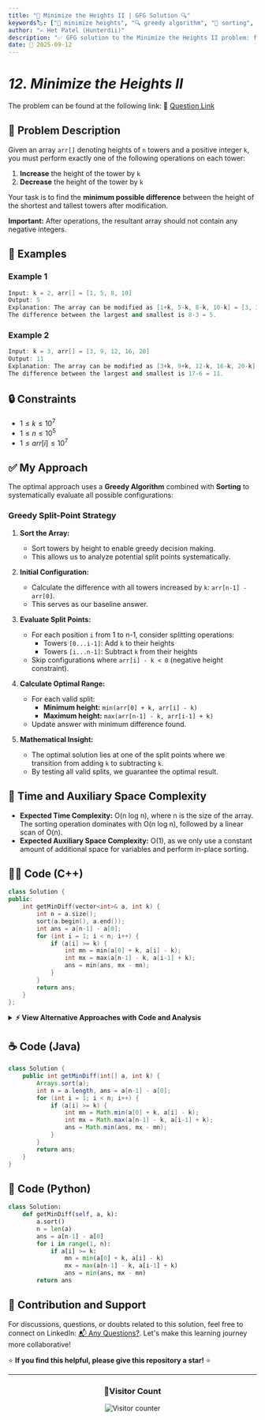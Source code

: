 ```yaml
---
title: "🔢 Minimize the Heights II | GFG Solution 🔍"
keywords🏷️: ["🔢 minimize heights", "🔍 greedy algorithm", "📍 sorting", "📈 optimization", "📘 GFG", "🏁 competitive programming", "📚 DSA"]
author: "✍️ Het Patel (Hunterdii)"
description: "✅ GFG solution to the Minimize the Heights II problem: find minimum difference between tallest and shortest towers after mandatory height modifications using greedy approach. 🚀"
date: 📅 2025-09-12
---
```


# *12. Minimize the Heights II*

The problem can be found at the following link: 🔗 [Question Link](https://www.geeksforgeeks.org/problems/minimize-the-heights3351/1)

## **🧩 Problem Description**

Given an array `arr[]` denoting heights of `n` towers and a positive integer `k`, you must perform exactly one of the following operations on each tower:

1. **Increase** the height of the tower by `k`
2. **Decrease** the height of the tower by `k`

Your task is to find the **minimum possible difference** between the height of the shortest and tallest towers after modification.

**Important:** After operations, the resultant array should not contain any negative integers.

## **📘 Examples**

### Example 1

```cpp
Input: k = 2, arr[] = [1, 5, 8, 10]
Output: 5
Explanation: The array can be modified as [1+k, 5-k, 8-k, 10-k] = [3, 3, 6, 8].
The difference between the largest and smallest is 8-3 = 5.
```

### Example 2

```cpp
Input: k = 3, arr[] = [3, 9, 12, 16, 20]
Output: 11
Explanation: The array can be modified as [3+k, 9+k, 12-k, 16-k, 20-k] = [6, 12, 9, 13, 17].
The difference between the largest and smallest is 17-6 = 11.
```

## **🔒 Constraints**

* $1 \le k \le 10^7$
* $1 \le n \le 10^5$
* $1 \le arr[i] \le 10^7$

## **✅ My Approach**

The optimal approach uses a **Greedy Algorithm** combined with **Sorting** to systematically evaluate all possible configurations:

### **Greedy Split-Point Strategy**

1. **Sort the Array:**
   * Sort towers by height to enable greedy decision making.
   * This allows us to analyze potential split points systematically.

2. **Initial Configuration:**
   * Calculate the difference with all towers increased by `k`: `arr[n-1] - arr[0]`.
   * This serves as our baseline answer.

3. **Evaluate Split Points:**
   * For each position `i` from 1 to n-1, consider splitting operations:
     * Towers `[0...i-1]`: Add `k` to their heights
     * Towers `[i...n-1]`: Subtract `k` from their heights
   * Skip configurations where `arr[i] - k < 0` (negative height constraint).

4. **Calculate Optimal Range:**
   * For each valid split:
     * **Minimum height:** `min(arr[0] + k, arr[i] - k)`
     * **Maximum height:** `max(arr[n-1] - k, arr[i-1] + k)`
   * Update answer with minimum difference found.

5. **Mathematical Insight:**
   * The optimal solution lies at one of the split points where we transition from adding `k` to subtracting `k`.
   * By testing all valid splits, we guarantee the optimal result.

## 📝 Time and Auxiliary Space Complexity

* **Expected Time Complexity:** O(n log n), where n is the size of the array. The sorting operation dominates with O(n log n), followed by a linear scan of O(n).
* **Expected Auxiliary Space Complexity:** O(1), as we only use a constant amount of additional space for variables and perform in-place sorting.

## **🧑‍💻 Code (C++)**

```cpp
class Solution {
public:
    int getMinDiff(vector<int>& a, int k) {
        int n = a.size();
        sort(a.begin(), a.end());
        int ans = a[n-1] - a[0];
        for (int i = 1; i < n; i++) {
            if (a[i] >= k) {
                int mn = min(a[0] + k, a[i] - k);
                int mx = max(a[n-1] - k, a[i-1] + k);
                ans = min(ans, mx - mn);
            }
        }
        return ans;
    }
};
```

<details>
<summary><b>⚡ View Alternative Approaches with Code and Analysis</b></summary>

## 📊 **2️⃣ Greedy Split Point**

### 💡 Algorithm Steps:

1. Sort array to enable greedy decision making
2. For each potential split point, calculate optimal heights
3. Choose operations that minimize global range
4. Track best result across all valid configurations

```cpp
class Solution {
public:
    int getMinDiff(vector<int>& a, int k) {
        sort(a.begin(), a.end());
        int n = a.size(), diff = a[n-1] - a[0];
        for (int i = 0; i < n-1; i++) {
            if (a[i+1] - k < 0) continue;
            int maxVal = max(a[i] + k, a[n-1] - k);
            int minVal = min(a[0] + k, a[i+1] - k);
            diff = min(diff, maxVal - minVal);
        }
        return diff;
    }
};
```

### 📝 **Complexity Analysis:**

* **Time:** ⏱️ O(n log n) - Sorting with linear scan
* **Auxiliary Space:** 💾 O(1) - In-place processing

### ✅ **Why This Approach?**

* Intuitive greedy strategy
* Clear split-point logic
* Optimal for understanding problem structure

## 📊 **3️⃣ Range Compression**

### 💡 Algorithm Steps:

1. Pre-sort array for range analysis
2. Calculate compressed ranges after operations
3. Find optimal partition that minimizes max range
4. Use mathematical properties to avoid redundant calculations

```cpp
class Solution {
public:
    int getMinDiff(vector<int>& a, int k) {
        sort(a.begin(), a.end());
        int n = a.size(), ans = a[n-1] - a[0];
        for (int i = 1; i < n; i++) {
            if (a[i] < k) continue;
            ans = min(ans, max(a[i-1] + k, a[n-1] - k) - min(a[0] + k, a[i] - k));
        }
        return ans;
    }
};
```

### 📝 **Complexity Analysis:**

* **Time:** ⏱️ O(n log n) - Standard sorting approach
* **Auxiliary Space:** 💾 O(1) - Minimal space usage

### ✅ **Why This Approach?**

* Mathematical optimization focus
* Compressed logic for better readability
* Eliminates unnecessary condition checks

## 🆚 **🔍 Comparison of Approaches**

| 🚀 **Approach**                    | ⏱️ **Time Complexity** | 💾 **Space Complexity** | ✅ **Pros**                        | ⚠️ **Cons**                           |
| ---------------------------------- | ---------------------- | ----------------------- | --------------------------------- | ------------------------------------- |
| 🏷️ **Standard Greedy**            | 🟢 O(n log n)          | 🟢 O(1)                 | 🚀 Simple and reliable            | 🔧 Basic optimization only           |
| 📊 **Greedy Split**               | 🟢 O(n log n)          | 🟢 O(1)                 | 🎯 Clear problem decomposition    | 🐌 May have redundant checks         |
| 🔄 **Range Compression**          | 🟢 O(n log n)          | 🟢 O(1)                 | ⭐ Mathematically optimized       | 🔧 Less intuitive for beginners     |

### 🏆 **Best Choice Recommendation**

| 🎯 **Scenario**                                    | 🎖️ **Recommended Approach**          | 🔥 **Performance Rating** |
| -------------------------------------------------- | ------------------------------------- | ------------------------- |
| 🏅 **Interview/Contest**                          | 🥇 **Standard Greedy**               | ★★★★★                     |
| 🔧 **Production code**                            | 🥈 **Range Compression**             | ★★★★☆                     |
| 🎯 **Teaching/Explanation**                       | 🥉 **Greedy Split**                  | ★★★★★                     |

</details>

## **☕ Code (Java)**

```java
class Solution {
    public int getMinDiff(int[] a, int k) {
        Arrays.sort(a);
        int n = a.length, ans = a[n-1] - a[0];
        for (int i = 1; i < n; i++) {
            if (a[i] >= k) {
                int mn = Math.min(a[0] + k, a[i] - k);
                int mx = Math.max(a[n-1] - k, a[i-1] + k);
                ans = Math.min(ans, mx - mn);
            }
        }
        return ans;
    }
}
```

## **🐍 Code (Python)**

```python
class Solution:
    def getMinDiff(self, a, k):
        a.sort()
        n = len(a)
        ans = a[n-1] - a[0]
        for i in range(1, n):
            if a[i] >= k:
                mn = min(a[0] + k, a[i] - k)
                mx = max(a[n-1] - k, a[i-1] + k)
                ans = min(ans, mx - mn)
        return ans
```

## 🧠 Contribution and Support

For discussions, questions, or doubts related to this solution, feel free to connect on LinkedIn: [📬 Any Questions?](https://www.linkedin.com/in/patel-hetkumar-sandipbhai-8b110525a/). Let's make this learning journey more collaborative!

⭐ **If you find this helpful, please give this repository a star!** ⭐

---

<div align="center">
  <h3><b>📍Visitor Count</b></h3>
</div>

<p align="center">
  <img src="https://visitor-badge.laobi.icu/badge?page_id=Hunterdii.GeeksforGeeks-POTD" alt="Visitor counter" />
</p>
